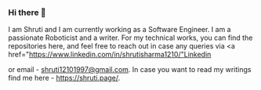 ### Hi there 👋

I am Shruti and I am currently working as a Software Engineer. I am a passionate Roboticist and a writer. For my technical works, you can find the repositories here, and feel free to reach out in case any queries via <a href="https://www.linkedin.com/in/shrutisharma1210/"Linkedin</a>

or email - shruti12101997@gmail.com. 
In case you want to read my writings find me here - https://shruti.page/. 

<!--
**shruti1210/shruti1210** is a ✨ _special_ ✨ repository because its `README.md` (this file) appears on your GitHub profile.

Here are some ideas to get you started:

- 🔭 I’m currently working on ...
- 🌱 I’m currently learning ...
- 👯 I’m looking to collaborate on ...
- 🤔 I’m looking for help with ...
- 💬 Ask me about ...
- 📫 How to reach me: ...
- 😄 Pronouns: ...
- ⚡ Fun fact: ...
-->

